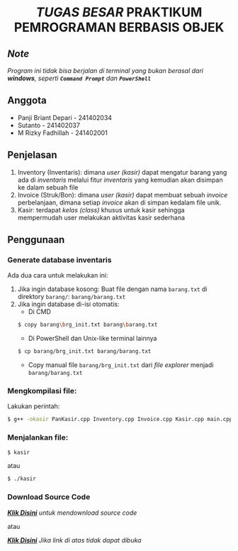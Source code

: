 # <center> *TUGAS BESAR* PRAKTIKUM PEMROGRAMAN BERBASIS OBJEK</center>


## *Note*
*Program ini tidak bisa berjalan di terminal yang bukan berasal dari **windows**, seperti **`Command Prompt`** dan **`PowerShell`***

## Anggota
* Panji Briant Depari - 241402034
* Sutanto - 241402037
* M Rizky Fadhillah - 241402001


## Penjelasan
1. Inventory (Inventaris): dimana *user (kasir)* dapat mengatur barang yang ada di *inventaris* melalui fitur *inventaris* yang kemudian akan disimpan ke dalam sebuah file
2. Invoice (Struk/Bon): dimana *user (kasir)* dapat membuat sebuah *invoice* perbelanjaan, dimana setiap *invoice* akan di simpan kedalam file unik.
3. Kasir: terdapat *kelas (class)* khusus untuk kasir sehingga mempermudah user melakukan aktivitas kasir sederhana

## Penggunaan
### Generate database inventaris
Ada dua cara untuk melakukan ini:
1. Jika ingin database kosong: Buat file dengan nama `barang.txt` di direktory `barang/`: `barang/barang.txt`
2. Jika ingin database di-isi otomatis:
    * Di CMD
    ```sh
    $ copy barang\brg_init.txt barang\barang.txt
    ```
    * Di PowerShell dan Unix-like terminal lainnya
    ```sh
    $ cp barang/brg_init.txt barang/barang.txt
    ```
    * Copy manual file `barang/brg_init.txt` dari *file explorer* menjadi `barang/barang.txt`

### Mengkompilasi file:
Lakukan perintah:
```sh
$ g++ -okasir PanKasir.cpp Inventory.cpp Invoice.cpp Kasir.cpp main.cpp 
```

### Menjalankan file:
```sh
$ kasir
```
atau
```sh
$ ./kasir
```

### Download Source Code
***[Klik Disini](https://github.com/BriantPanji/tubesppbo/raw/refs/heads/release/tubesppbo.rar)** untuk mendownload source code*

atau

***[Klik Disini](https://github.com/BriantPanji/tubesppbo/blob/release/tubesppbo.rar)** Jika link di atas tidak dapat dibuka*
